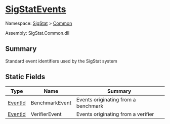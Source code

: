 # [SigStatEvents](./SigStatEvents.md)

Namespace: [SigStat]() > [Common](./README.md)

Assembly: SigStat.Common.dll

## Summary
Standard event identifiers used by the SigStat system

## Static Fields

| Type | Name | Summary | 
| --- | --- | --- | 
| [EventId](https://docs.microsoft.com/en-us/dotnet/api/Microsoft.Extensions.Logging.EventId) | BenchmarkEvent | Events originating from a benchmark | 
| [EventId](https://docs.microsoft.com/en-us/dotnet/api/Microsoft.Extensions.Logging.EventId) | VerifierEvent | Events originating from a verifier | 


